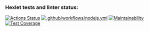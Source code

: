 ### Hexlet tests and linter status:
[![Actions Status](https://github.com/KudesnikRaph/fullstack-javascript-project-4/actions/workflows/hexlet-check.yml/badge.svg)](https://github.com/KudesnikRaph/fullstack-javascript-project-4/actions)
[![.github/workflows/nodejs.yml](https://github.com/KudesnikRaph/fullstack-javascript-project-4/actions/workflows/nodejs.yml/badge.svg)](https://github.com/KudesnikRaph/fullstack-javascript-project-4/tree/main/actions/workflows/nodejs.yml)
[![Maintainability](https://api.codeclimate.com/v1/badges/af4c6836f36cd9480ab3/maintainability)](https://codeclimate.com/github/KudesnikRaph/fullstack-javascript-project-4/maintainability)
[![Test Coverage](https://api.codeclimate.com/v1/badges/af4c6836f36cd9480ab3/test_coverage)](https://codeclimate.com/github/KudesnikRaph/fullstack-javascript-project-4/test_coverage)